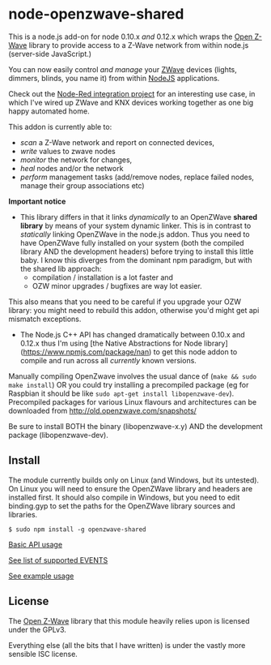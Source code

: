 node-openzwave-shared
=====================

This is a node.js add-on for node 0.10.x *and* 0.12.x which wraps the [Open
Z-Wave](https://www.openzwave.com/) library to provide access to a
Z-Wave network from within node.js (server-side JavaScript.)

You can now easily control *and manage* your [ZWave](http://www.z-wave.com/) devices 
(lights, dimmers, blinds, you name it) from within [NodeJS](https://nodejs.org/) applications.

Check out the [Node-Red integration project](https://github.com/OpenZWave/node-red-contrib-openzwave)
for an interesting use case, in which I've wired up ZWave and KNX devices working together as
one big happy automated home.

This addon is currently able to:
- *scan* a Z-Wave network and report on connected devices,
- *write* values to zwave nodes
- *monitor* the network for changes,
- *heal* nodes and/or the network
- *perform* management tasks (add/remove nodes, replace failed nodes, manage their group associations etc)

**Important notice**

- This library differs in that it links *dynamically* to an OpenZWave **shared 
library** by means of your system dynamic linker. This is  in contrast to 
*statically* linking OpenZWave in the node.js addon. 
Thus you need to have OpenZWave fully installed on your system (both the
compiled library AND the development headers) before trying to install this little baby.
I know this diverges from the dominant npm paradigm, but with the shared lib approach:
  - compilation / installation is a lot faster and
  - OZW minor upgrades / bugfixes are way lot easier.
  
This also means that you need to be careful if you upgrade your 
OZW library: you might need to rebuild this addon, otherwise you'd might
get api mismatch exceptions.

- The Node.js C++ API has changed dramatically between 0.10.x and 0.12.x
thus I'm using [the Native Abstractions for Node library] (https://www.npmjs.com/package/nan) 
to get this node addon to compile and run across all _currently_ known versions. 

Manually compiling OpenZwave involves the usual dance of 
(`make && sudo make install`) OR you could try installing
a precompiled package (eg for Raspbian it should be like
`sudo apt-get install libopenzwave-dev`). Precompiled packages 
for various Linux flavours and architectures can be downloaded
from http://old.openzwave.com/snapshots/

Be sure to install BOTH the binary (libopenzwave-x.y) AND the development
package (libopenzwave-dev).

## Install

The module currently builds only on Linux (and Windows, but its untested). 
On Linux you will need to ensure the OpenZWave library and headers are 
installed first. 
It should also compile in Windows, but you need to edit binding.gyp 
to set the paths for the OpenZWave library sources and libraries.

```
$ sudo npm install -g openzwave-shared
```

[Basic API usage](../master/README-api.md)

[See list of supported EVENTS](../master/README-events.md)

[See example usage](../master/README-example.md)


## License

The [Open Z-Wave](https://www.openzwave.com/) library that this
module heavily relies upon is licensed under the GPLv3.

Everything else (all the bits that I have written) is under the vastly more
sensible ISC license.
